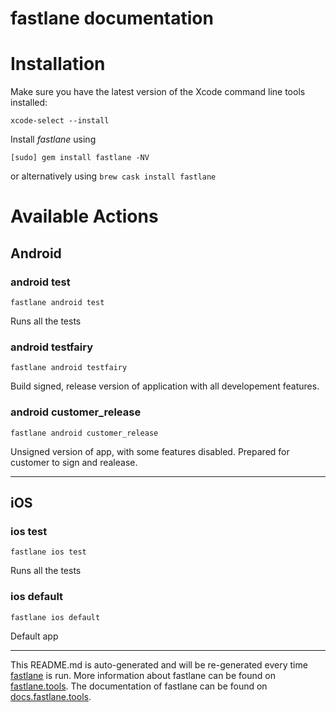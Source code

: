fastlane documentation
================
# Installation

Make sure you have the latest version of the Xcode command line tools installed:

```
xcode-select --install
```

Install _fastlane_ using
```
[sudo] gem install fastlane -NV
```
or alternatively using `brew cask install fastlane`

# Available Actions
## Android
### android test
```
fastlane android test
```
Runs all the tests
### android testfairy
```
fastlane android testfairy
```
Build signed, release version of application with all developement features.
### android customer_release
```
fastlane android customer_release
```
Unsigned version of app, with some features disabled. Prepared for customer to sign and realease.

----

## iOS
### ios test
```
fastlane ios test
```
Runs all the tests
### ios default
```
fastlane ios default
```
Default app

----

This README.md is auto-generated and will be re-generated every time [fastlane](https://fastlane.tools) is run.
More information about fastlane can be found on [fastlane.tools](https://fastlane.tools).
The documentation of fastlane can be found on [docs.fastlane.tools](https://docs.fastlane.tools).
